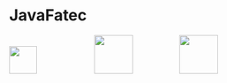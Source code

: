 # JavaFatec

<div style="display:inline_block">

<div class="box">
    <img src="http://www.fatecjd.edu.br/pec/images/fatec-logo-completo.png" height="50"/>
        </div>
<div class="box">
    <img src="https://bkpsitecpsnew.blob.core.windows.net/uploadsitecps/sites/1/2022/08/cps-logo-identidade.jpg" height="70">
        </div>
<div class="box">
    <img src="https://logodownload.org/wp-content/uploads/2015/12/governo-do-estado-de-sao-paulo-sp-logo.png" height="70">
        </div>

<style>
div.box {
	width: 150px;
	display: inline-block;
}
</style>
</div>

